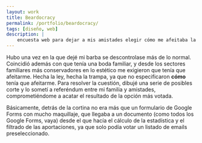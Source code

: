 ```yaml
---
layout: work
title: Beardocracy
permalink: /portfolio/beardocracy/
tags: [diseño, web]
description: |
    encuesta web para dejar a mis amistades elegir cómo me afeitaba la barba de 8 meses. Ganó “El Velázquez” :)
---
```


Hubo una vez en la que dejé mi barba se descontrolase más de lo normal. Coincidió además con que tenía una boda familiar, y desde los sectores familiares más conservadores en lo estético me exigieron que tenía que afeitarme. Hecha la ley, hecha la trampa, ya que no especificaron **cómo** tenía que afeitarme. Para resolver la cuestión, dibujé una serie de posibles corte y lo sometí a referéndum entre mi familia y amistades, comprometiéndome a acatar el resultado de la opción más votada.

Básicamente, detrás de la cortina no era más que un formulario de Google Forms con mucho maquillaje, que llegaba a un documento (como todos los Google Forms, vaya) desde el que hacía el cálculo de la estadística y el filtrado de las aportaciones, ya que solo podía votar un listado de emails preseleccionado.
